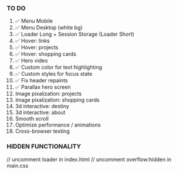 ### TO DO

1. ✅ Menu Mobile
2. ✅ Menu Desktop (white bg)
3. ✅ Loader Long + Session Storage (Loader Short)
4. ✅ Hover: links
5. ✅ Hover: projects
6. ✅ Hover: shopping cards
7. ✅ Hero video
8. ✅ Custom color for text highlighting
9. ✅ Custom styles for focus state
10. ✅ Fix header repaints
11. ✅ Parallax hero screen
12. Image pixalization: projects
13. Image pixalization: shopping cards
14. 3d interactive: destiny
15. 3d interactive: about
16. Smooth scroll
17. Optimize performance / animations
18. Cross-browser testing

### HIDDEN FUNCTIONALITY

// uncomment loader in index.html
// uncomment overflow:hidden in main.css
